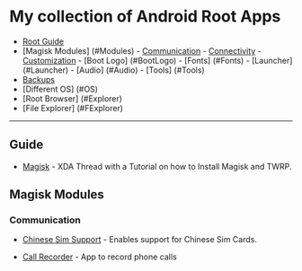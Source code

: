 # My collection of Android Root Apps

  - [Root Guide](#Guide)
  - [Magisk Modules] (#Modules)
		- [Communication](#communication)
		- [Connectivity](#connectivity)
		- [Customization](#customization)
		- [Boot Logo] (#BootLogo)
		- [Fonts] (#Fonts)
		- [Launcher] (#Launcher)
		- [Audio] (#Audio)
		- [Tools] (#Tools)
  - [Backups](#backups)
  - [Different OS] (#OS)
  - [Root Browser] (#Explorer)
  - [File Explorer] (#FExplorer)
  ---
  
  ## Guide
  
  * [Magisk](https://www.xda-developers.com/how-to-install-magisk/) - XDA Thread with a Tutorial on how to Install Magisk and TWRP.
  
  ## Magisk Modules
  
  ### Communication
 
  * [Chinese Sim Support](https://github.com/Magisk-Modules-Repo/chinese_sim_supporter) - Enables support for Chinese Sim Cards. 
  
  * [Call Recorder](https://github.com/Magisk-Modules-Repo/callrecorder-skvalex) - App to record phone calls
  
